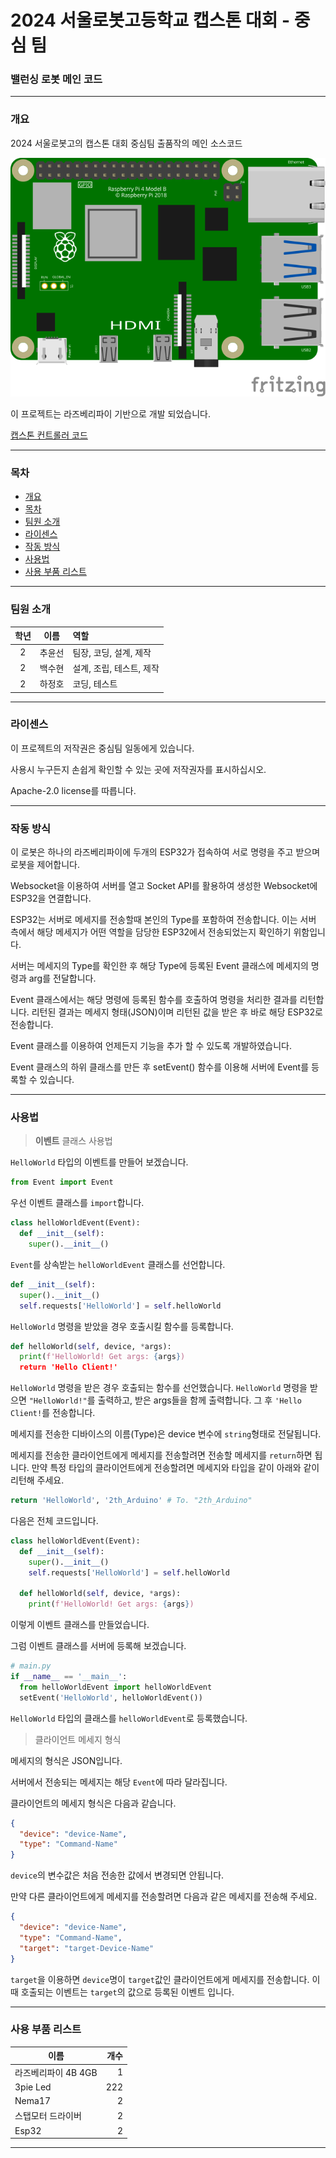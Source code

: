# 2024 서울로봇고등학교 캡스톤 대회 - 중심 팀

### 밸런싱 로봇 메인 코드


***

### 개요

2024 서울로봇고의 캡스톤 대회 중심팀 출품작의 메인 소스코드


![circuit.png](/images/rpi4b.svg)

이 프로젝트는 라즈베리파이 기반으로 개발 되었습니다.

[캡스톤 컨트롤러 코드](https://github.com/seon0313/Capstone_Controller)

***

### 목차
* [개요](#개요)
* [목차](#목차)
* [팀원 소개](#팀원-소개)
* [라이센스](#라이센스)
* [작동 방식](#작동-방식)
* [사용법](#사용법)
* [사용 부품 리스트](#사용-부품-리스트)
***

### 팀원 소개

| 학년 | 이름 | 역할 |
| :---: | :---: | :--- |
| 2 | 추윤선 | 팀장, 코딩, 설계, 제작  |
| 2 | 백수현 | 설계, 조립, 테스트, 제작 |
| 2 | 하정호 | 코딩, 테스트 |

***

### 라이센스

이 프로젝트의 저작권은 중심팀 일동에게 있습니다.

사용시 누구든지 손쉽게 확인할 수 있는 곳에 저작권자를 표시하십시오.

Apache-2.0 license를 따릅니다.

***

### 작동 방식

이 로봇은 하나의 라즈베리파이에 두개의 ESP32가 접속하여 서로 명령을 주고 받으며 로봇을 제어합니다.

Websocket을 이용하여 서버를 열고 Socket API를 활용하여 생성한 Websocket에 ESP32을 연결합니다.

ESP32는 서버로 메세지를 전송할때 본인의 Type를 포함하여 전송합니다. 이는 서버 측에서 해당 메세지가 어떤 역할을 담당한 ESP32에서 전송되었는지 확인하기 위함입니다.

서버는 메세지의 Type를 확인한 후 해당 Type에 등록된 Event 클래스에 메세지의 명령과 arg를 전달합니다.

Event 클래스에서는 해당 명령에 등록된 함수를 호출하여 명령을 처리한 결과를 리턴합니다. 리턴된 결과는 메세지 형태(JSON)이며 리턴된 값을 받은 후 바로 해당 ESP32로 전송합니다. 

Event 클래스를 이용하여 언제든지 기능을 추가 할 수 있도록 개발하였습니다.

Event 클래스의 하위 클래스를 만든 후 setEvent()
함수를 이용해 서버에 Event를 등록할 수 있습니다.
***

### 사용법

> **이벤트** 클래스 사용법

`HelloWorld` 타입의 이벤트를 만들어 보겠습니다.

```python
from Event import Event
```
우선 이벤트 클래스를 `import`합니다.

```python
class helloWorldEvent(Event):
  def __init__(self):
    super().__init__()
```
`Event`를 상속받는 `helloWorldEvent` 클래스를 선언합니다.

```python
def __init__(self):
  super().__init__()
  self.requests['HelloWorld'] = self.helloWorld
```
`HelloWorld` 명령을 받았을 경우 호출시킬 함수를 등록합니다.

```python
def helloWorld(self, device, *args):
  print(f'HelloWorld! Get args: {args})
  return 'Hello Client!'
```
`HelloWorld` 명령을 받은 경우 호출되는 함수를 선언했습니다. `HelloWorld` 명령을 받으면 `"HelloWorld!"`를 출력하고, 받은 args들을 함께 출력합니다.
그 후 `'Hello Client!`를 전송합니다.

메세지를 전송한 디바이스의 이름(Type)은 device 변수에 `string`형태로 전달됩니다.

메세지를 전송한 클라이언트에게 메세지를 전송할려면 전송할 메세지를 `return`하면 됩니다. 만약 특정 타입의 클라이언트에게 전송할려면 메세지와 타입을 같이 아래와 같이 리턴해 주세요.

```python
return 'HelloWorld', '2th_Arduino' # To. "2th_Arduino"
```

다음은 전체 코드입니다.

```python
class helloWorldEvent(Event):
  def __init__(self):
    super().__init__()
    self.requests['HelloWorld'] = self.helloWorld

  def helloWorld(self, device, *args):
    print(f'HelloWorld! Get args: {args})
```

이렇게 이벤트 클래스를 만들었습니다.

그럼 이벤트 클래스를 서버에 등록해 보겠습니다.
```python
# main.py
if __name__ == '__main__':
  from helloWorldEvent import helloWorldEvent
  setEvent('HelloWorld', helloWorldEvent())
```

`HelloWorld` 타입의 클래스를 `helloWorldEvent`로 등록했습니다.

> 클라이언트 메세지 형식

메세지의 형식은 JSON입니다.

서버에서 전송되는 메세지는 해당 `Event`에 따라 달라집니다.

클라이언트의 메세지 형식은 다음과 같습니다.
```json
{
  "device": "device-Name",
  "type": "Command-Name"
}
```

`device`의 변수값은 처음 전송한 값에서 변경되면 안됩니다.

만약 다른 클라이언트에게 메세지를 전송할려면 다음과 같은 메세지를 전송해 주세요.

```json
{
  "device": "device-Name",
  "type": "Command-Name",
  "target": "target-Device-Name"
}
```

`target`을 이용하면 `device`명이 `target`값인 클라이언트에게 메세지를 전송합니다. 이때 호출되는 이벤트는 `target`의 값으로 등록된 이벤트 입니다.

***
### 사용 부품 리스트
| 이름 | 개수  |
| --- |---: |
|라즈베리파이 4B 4GB | 1 |
|3pie Led | 222 |
| Nema17 | 2 |
| 스탭모터 드라이버 | 2 |
| Esp32 | 2 |

***
